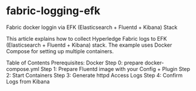 # fabric-logging-efk
Fabric docker loggin via EFK (Elasticsearch + Fluentd + Kibana) Stack

This article explains how to collect Hyperledge Fabric logs to EFK (Elasticsearch + Fluentd + Kibana) stack. The example uses Docker Compose for setting up multiple containers.

Table of Contents
Prerequisites: Docker
Step 0: prepare docker-compose.yml
Step 1: Prepare Fluentd image with your Config + Plugin
Step 2: Start Containers
Step 3: Generate httpd Access Logs
Step 4: Confirm Logs from Kibana

